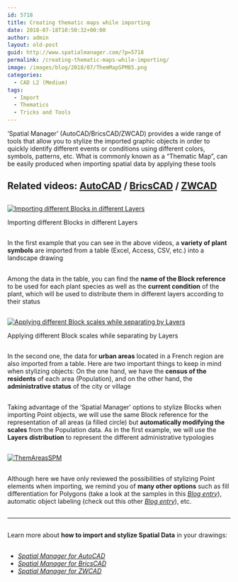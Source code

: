```yaml
---
id: 5718
title: Creating thematic maps while importing
date: 2018-07-18T10:50:32+00:00
author: admin
layout: old-post
guid: http://www.spatialmanager.com/?p=5718
permalink: /creating-thematic-maps-while-importing/
image: /images/blog/2018/07/ThemMapSPM85.png
categories:
  - CAD L2 (Medium)
tags:
  - Import
  - Thematics
  - Tricks and Tools
---
```

<p>
  &#8216;Spatial Manager&#8217; (AutoCAD/BricsCAD/ZWCAD) provides a wide range of tools that allow you to stylize the imported graphic objects in order to quickly identify different events or conditions using different colors, symbols, patterns, etc. What is commonly known as a &#8220;Thematic Map&#8221;, can be easily produced when importing spatial data by applying these tools
</p>

<p>
  <!--more-->
</p>

<h2>
  Related videos: <a href="https://youtu.be/4PuO8ysga-A?rel=0" target="_blank" rel="nofollow"><span><span>AutoCAD</span></span></a> / <a href="https://youtu.be/2H5oWpFp-L4?rel=0" target="_blank" rel="nofollow"><span><span>BricsCAD</span></span></a> / <a href="https://youtu.be/hh3Vaqh6M8c?rel=0" target="_blank" rel="nofollow"><span><span>ZWCAD</span></span></a>
</h2>

<h2>
</h2>

<div>
  <a href="/images/blog/2018/07/ThemBlocksSPM.png" target="_blank" rel="nofollow"><img src="/images/blog/2018/07/ThemBlocksSPM-1024x411.png" alt="Importing different Blocks in different Layers" width="625" height="251" srcset="/images/blog/2018/07/ThemBlocksSPM-1024x411.png 1024w, /images/blog/2018/07/ThemBlocksSPM-300x120.png 300w, /images/blog/2018/07/ThemBlocksSPM-768x308.png 768w, /images/blog/2018/07/ThemBlocksSPM-624x251.png 624w, /images/blog/2018/07/ThemBlocksSPM.png 1280w" sizes="(max-width: 625px) 100vw, 625px" /></a>
  
  <p>
    Importing different Blocks in different Layers
  </p>
</div>

<h2>
</h2>

<p>
  In the first example that you can see in the above videos, a <strong>variety of plant symbols</strong> are imported from a table (Excel, Access, CSV, etc.) into a landscape drawing
</p>

<h2>
</h2>

<p>
  Among the data in the table, you can find the <strong>name of the Block reference</strong> to be used for each <span>plant species</span> as well as the <strong>current condition</strong> of the plant, which will be used to distribute them in different layers according to their <span>status</span>
</p>

<h2>
</h2>

<h2>
</h2>

<div>
  <a href="/images/blog/2018/07/ThemBlockScaleSPM.png" target="_blank" rel="nofollow"><img src="/images/blog/2018/07/ThemBlockScaleSPM-1024x412.png" alt="Applying different Block scales while separating by Layers" width="625" height="251" srcset="/images/blog/2018/07/ThemBlockScaleSPM-1024x412.png 1024w, /images/blog/2018/07/ThemBlockScaleSPM-300x121.png 300w, /images/blog/2018/07/ThemBlockScaleSPM-768x309.png 768w, /images/blog/2018/07/ThemBlockScaleSPM-624x251.png 624w, /images/blog/2018/07/ThemBlockScaleSPM.png 1280w" sizes="(max-width: 625px) 100vw, 625px" /></a>
  
  <p>
    Applying different Block scales while separating by Layers
  </p>
</div>

<h2>
</h2>

<p>
  In the second one, the data for<strong> urban areas</strong> located in a French region are also imported from a table. Here are two important things to keep in mind when stylizing objects: On the one hand, we have the <strong>census of the residents</strong> of each area (Population), and on the other hand, the <strong>administrative status</strong> of the city or village
</p>

<h2>
</h2>

<p>
  Taking advantage of the &#8216;Spatial Manager&#8217; options to stylize Blocks when importing Point objects, we will use the same Block reference for the representation of all areas (a filled circle) but <strong>automatically modifying the scales</strong> from the Population data. As in the first example, we will use the <strong>Layers distribution</strong> to represent the different administrative typologies
</p>

<h2>
</h2>

<p>
  <a href="/images/blog/2018/07/ThemAreasSPM.png" target="_blank" rel="nofollow"><img src="/images/blog/2018/07/ThemAreasSPM-1024x567.png" alt="ThemAreasSPM" width="625" height="346" srcset="/images/blog/2018/07/ThemAreasSPM-1024x567.png 1024w, /images/blog/2018/07/ThemAreasSPM-300x166.png 300w, /images/blog/2018/07/ThemAreasSPM-768x425.png 768w, /images/blog/2018/07/ThemAreasSPM-624x345.png 624w, /images/blog/2018/07/ThemAreasSPM.png 1109w" sizes="(max-width: 625px) 100vw, 625px" /></a>
</p>

<h2>
</h2>

<p>
  Although here we have only reviewed the possibilities of stylizing Point elements when importing, we remind you of <strong>many other options</strong> such as fill differentiation for Polygons (take a look at the samples in this <a href="http://www.spatialmanager.com/export-and-import-the-hatches-properties/" target="_blank" rel="nofollow"><span><em><span>Blog entry</span></em></span></a>), automatic object labeling (check out this other <a href="http://www.spatialmanager.com/labeling-polylines-smart-labels/" target="_blank" rel="nofollow"><span><em><span>Blog entry</span></em></span></a>), etc.
</p>

<h2>
</h2>

<h2>
</h2>

* * *

<h2>
</h2>

<p>
  Learn more about <b>how to import and stylize Spatial Data</b> in your drawings:
</p>

<h2>
</h2>

<ul>
  <li>
    <em><span><a href="http://wiki.spatialmanager.com/index.php/Spatial_Manager™_for_AutoCAD_-_FAQs:_Import" target="_blank" rel="nofollow">Spatial Manager for AutoCAD</a></span></em>
  </li>
  <li>
    <em><span><a href="http://wiki.spatialmanager.com/index.php/Spatial_Manager™_for_BricsCAD_-_FAQs:_Import" target="_blank" rel="nofollow">Spatial Manager for BricsCAD</a></span></em>
  </li>
  <li>
    <em><span><a href="http://wiki.spatialmanager.com/index.php/Spatial_Manager™_for_ZWCAD_-_FAQs:_Import" target="_blank" rel="nofollow">Spatial Manager for ZWCAD</a></span></em>
  </li>
</ul>